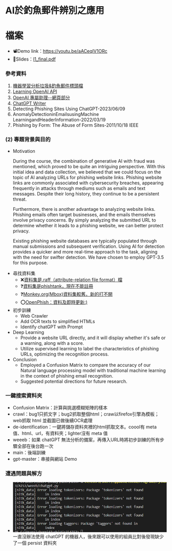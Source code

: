 # AI於釣魚郵件辨別之應用
# 檔案
- 📽️Demo link：https://youtu.be/aACeqIV1ORc
- 📝Slides：[I1_final.pdf](I1_final.pdf)
### 參考資料
1. [機器學習分析垃圾&釣魚郵件標頭檔](https://github.com/kregg34/EmailHeaderAnomalyDetection/tree/797406a0bcf44a5d9840e72f3759061d1224f8de)
2. [Learning OpenAI API](https://youtu.be/9AXP7tCI9PI)
3. [OpenAI 專屬助理--網頁部分](https://youtu.be/jTNgTQLa528)
4. [ChatGPT Writer](https://chrome.google.com/webstore/detail/chatgpt-writer-write-mail/pdnenlnelpdomajfejgapbdpmjkfpjkp/related)
5. Detecting Phishing Sites Using ChatGPT-2023/06/09
6. AnomalyDetectioninEmailsusingMachine LearningandHeaderInformation-2022/03/19
7. Phishing by Form: The Abuse of Form Sites-2011/10/18 IEEE

### (2)	專題背景與目的
- Motivation

    During the course, the combination of generative AI with fraud was mentioned, which proved to be quite an intriguing perspective. With this initial idea and data collection, we believed that we could focus on the topic of AI analyzing URLs for phishing website links. Phishing website links are commonly associated with cybersecurity breaches, appearing frequently in attacks through mediums such as emails and text messages. Despite their long history, they continue to be a persistent threat.
  
    Furthermore, there is another advantage to analyzing website links. Phishing emails often target businesses, and the emails themselves involve privacy concerns. By simply analyzing the submitted URL to determine whether it leads to a phishing website, we can better protect privacy.

    Existing phishing website databases are typically populated through manual submissions and subsequent verification. Using AI for detection provides a quicker and more real-time approach to the task, aligning with the need for swifter detection. We have chosen to employ GPT-3.5 for this purpose.
<!--在上課的時候有提到生成式AI與詐騙的結合 ，這是一個蠻有趣的切入點。
有了這個初步想法並蒐集資料後，我們覺得可以以AI分析URL是否為釣魚網站連結作為主題，釣魚網站連結常出現在資安入侵的攻擊當中，舉凡郵件、簡訊等都常常出現，雖然他的出現歷史已經很悠久了，但是仍然歷久不衰。

另外，透過分析網站連結還有另外一個優點，
釣魚郵件常見的目標都是企業，郵件本身涉及隱私，單純以提交 url 去分析是否為釣魚網站可以保護更好的保護隱私

現有的釣魚網站資料庫，通常是透過人工提交，再一一審核，透過能尋找一個更迅速、即時的方式來做偵測， AI 的應用剛好可以符合需求。我們選擇的是CHAT-3.5-->
- 尋找資料集
    - ❌[資料集是.raff（attribute-relation file format）檔](https://archive.ics.uci.edu/dataset/327/phishing+websites)
    - ❓[資料集是phishtank，現在不能註冊](https://github.com/zerofox-oss/phishpond)
    - ❓[Monkey.org(Mbox)資料集較舊，新的打不開](https://monkey.org/~jose/phishing/)
    - ⭕[OpenPhish：資料及即時更新:)](https://openphish.com/)
- 初步訓練
  - Web Crawler<!--爬蟲抓取裡面的 URL 當作基準點(可能有多個 url)，爬取 URL 裡面的HTML ，再利用剛剛寫的簡化 HTML 轉成 .txt 黨傳給 chatGPT讀取裡面的內容，分析是否為釣魚。-->
  - Add OCR texts to simplified HTMLs 
  - Identify chatGPT with Prompt 
- Deep Learning
    - Provide a website URL directly, and it will display whether it's safe or a warning, along with a score.
    - Utilize supervised learning to label the characteristics of phishing URLs, optimizing the recognition process.
- Conclusion
    - Employed a Confusion Matrix to compare the accuracy of our Natural language processing model with traditional machine learning in the context of phishing email recognition.
    - Suggested potential directions for future research.
  
### 一鍵搜索資料夾
- Confusion Matrix：計算與挑選模糊矩陣的樣本
- crawl：bug1只抓文字；bug2抓取整個html；craw以firefox引擎為模板；web抓取 html 並截圖已做後續OCR處理
- de-identification：一鍵將儲存資料夾裡的html抓取文本。coool有 meta 值、html、url，有資料夾；lighter沒有 meta 值
- weeeb：如果 chatGPT 無法分析的備案，再傳入URL時將初步訓練的所有步驟全部在後台跑一次
- main：後端訓練
- gpt-master：串接與網站 Demo

### 遭遇問題與解方
- ![Alt text](image.png)
  一直沒辦法使用 chatGPT 的機器人，後來跟可以使用的組員比對後發現缺少了一個 persist 資料夾
